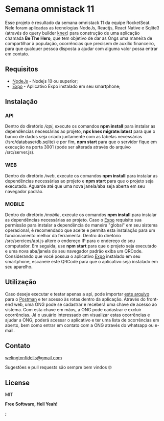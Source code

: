# Semana omnistack 11

Esse projeto é resultado da semana omnistack 11 da equipe RocketSeat. Nele foram aplicadas as tecnologias NodeJs, Reactjs, React Native e Sqlite3 (através do query builder [knex]) para construção de uma aplicação chamada **Be The Hero**, que tem objetivo de dar as Ongs uma maneira de compartilhar à população, ocorrências que precisem de auxílio financeiro, para que qualquer pessoa disposta a ajudar com alguma valor possa entrar em contato.

## Requisitos

* [NodeJs] - Nodejs 10 ou superior;
* [Expo] - Aplicativo Expo instalado em seu smartphone;

## Instalação

### API
Dentro do diretório */api*, execute os comandos **npm install** para instalar as dependências necessárias ao projeto, **npx knex migrate:latest** para que o banco de dados seja criado juntamente com as tabelas necessárias (/src/database/db.sqlite) e por fim, **npm start** para que o servidor fique em execução na porta 3001 (pode ser alterada através do arquivo /src/server.js).

### WEB
Dentro do diretório */web*, execute os comandos **npm install** para instalar as dependências necessárias ao projeto e **npm start** para que o projeto seja executado. Aguarde até que uma nova janela/aba seja aberta em seu navegador padrão.

### MOBILE
Dentro do diretório */mobile*, execute os comandos **npm install** para instalar as dependências necessárias ao projeto. Caso o [Expo] requisite sua permissão para instalar a dependência de maneira "global" em seu sistema operacional, é recomendado que aceite e permita esta instalação para um funcionamento melhor da ferramenta. Dentro do diretório /src/sercices/api.js altere o endereço IP para o endereço de seu computador. Em seguida, use **npm start** para que o projeto seja executado e uma nova aba/janela de seu navegador padrão exiba um QRCode. Considerando que você possua o aplicativo [Expo] instalado em seu smartphone, escaneie este QRCode para que o aplicativo seja instalado em seu aparelho.

## Utilização
Caso deseje executar e testar apenas a api, pode importar [este arquivo] para o [Postman] e ter acesso às rotas dentro da aplicação.
Através do front-end web, uma ONG pode se cadastrar e receberá uma chave de acesso ao sistema. Com esta chave em mãos, a ONG pode cadastrar e excluir ocorrências.
Já o usuário interessado em visualizar estas ocorrências e ajudar a ONG, poderá acessar o aplicativo e ter uma lista de ocorrências em aberto, bem como entrar em contato com a ONG através do whatsapp ou e-mail.

## Contato
welingtonfidelis@gmail.com

Sugestões e pull requests são sempre bem vindos 🤓

License
----

MIT

**Free Software, Hell Yeah!**

[//]: # (These are reference links used in the body of this note and get stripped out when the markdown processor does its job. There is no need to format nicely because it shouldn't be seen. Thanks SO - http://stackoverflow.com/questions/4823468/store-comments-in-markdown-syntax)

[Expo]: <https://expo.io/>
[NodeJs]: <https://nodejs.org/en/>
[knex]: <http://knexjs.org/>
[Sequelize]: <https://sequelize.org/>
[Postman]: <https://www.postman.com/downloads/>
[este arquivo]: <https://drive.google.com/file/d/1VT0OlosTLE5QMyiBnwiQ87d-85DJ4VxJ/view?usp=sharing>
;
